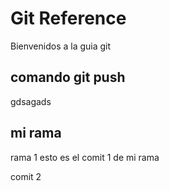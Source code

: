 # Git Reference
Bienvenidos a la guia git

## comando git push

gdsagads

## mi rama

rama 1
esto es el comit 1 de mi rama

comit 2
